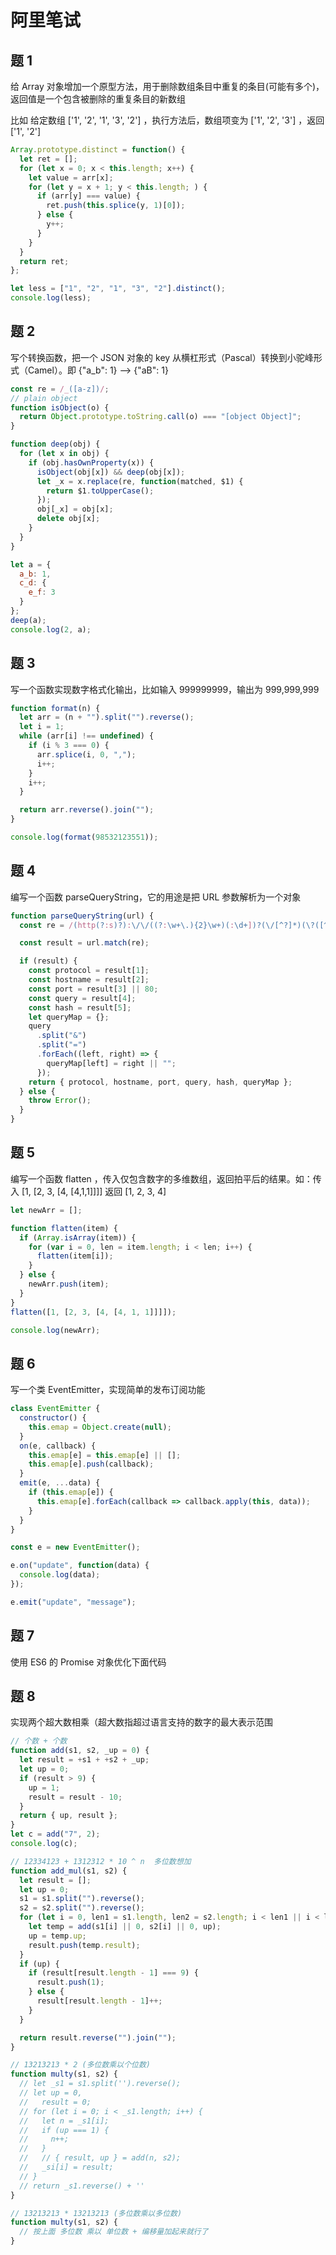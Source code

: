 # 阿里笔试

## 题 1

给 Array 对象增加一个原型方法，用于删除数组条目中重复的条目(可能有多个)，返回值是一个包含被删除的重复条目的新数组

比如 给定数组 ['1', '2', '1', '3', '2'] ，执行方法后，数组项变为 ['1', '2', '3'] ，返回 ['1', '2']

```js
Array.prototype.distinct = function() {
  let ret = [];
  for (let x = 0; x < this.length; x++) {
    let value = arr[x];
    for (let y = x + 1; y < this.length; ) {
      if (arr[y] === value) {
        ret.push(this.splice(y, 1)[0]);
      } else {
        y++;
      }
    }
  }
  return ret;
};

let less = ["1", "2", "1", "3", "2"].distinct();
console.log(less);
```

## 题 2

写个转换函数，把一个 JSON 对象的 key 从横杠形式（Pascal）转换到小驼峰形式（Camel）。即 {"a_b": 1} ——> {"aB": 1}

```js
const re = /_([a-z])/;
// plain object
function isObject(o) {
  return Object.prototype.toString.call(o) === "[object Object]";
}

function deep(obj) {
  for (let x in obj) {
    if (obj.hasOwnProperty(x)) {
      isObject(obj[x]) && deep(obj[x]);
      let _x = x.replace(re, function(matched, $1) {
        return $1.toUpperCase();
      });
      obj[_x] = obj[x];
      delete obj[x];
    }
  }
}

let a = {
  a_b: 1,
  c_d: {
    e_f: 3
  }
};
deep(a);
console.log(2, a);
```

## 题 3

写一个函数实现数字格式化输出，比如输入 999999999，输出为 999,999,999

```js
function format(n) {
  let arr = (n + "").split("").reverse();
  let i = 1;
  while (arr[i] !== undefined) {
    if (i % 3 === 0) {
      arr.splice(i, 0, ",");
      i++;
    }
    i++;
  }

  return arr.reverse().join("");
}

console.log(format(98532123551));
```

## 题 4

编写一个函数 parseQueryString，它的用途是把 URL 参数解析为一个对象

```js
function parseQueryString(url) {
  const re = /(http(?:s)?):\/\/((?:\w+\.){2}\w+)(:\d+])?(\/[^?]*)(\?([^#])?)(#.+)?/;

  const result = url.match(re);

  if (result) {
    const protocol = result[1];
    const hostname = result[2];
    const port = result[3] || 80;
    const query = result[4];
    const hash = result[5];
    let queryMap = {};
    query
      .split("&")
      .split("=")
      .forEach((left, right) => {
        queryMap[left] = right || "";
      });
    return { protocol, hostname, port, query, hash, queryMap };
  } else {
    throw Error();
  }
}
```

## 题 5

编写一个函数 flatten ，传入仅包含数字的多维数组，返回拍平后的结果。如：传入 [1, [2, 3, [4, [4,1,1]]]] 返回 [1, 2, 3, 4]

```js
let newArr = [];

function flatten(item) {
  if (Array.isArray(item)) {
    for (var i = 0, len = item.length; i < len; i++) {
      flatten(item[i]);
    }
  } else {
    newArr.push(item);
  }
}
flatten([1, [2, 3, [4, [4, 1, 1]]]]);

console.log(newArr);
```

## 题 6

写一个类 EventEmitter，实现简单的发布订阅功能

```js
class EventEmitter {
  constructor() {
    this.emap = Object.create(null);
  }
  on(e, callback) {
    this.emap[e] = this.emap[e] || [];
    this.emap[e].push(callback);
  }
  emit(e, ...data) {
    if (this.emap[e]) {
      this.emap[e].forEach(callback => callback.apply(this, data));
    }
  }
}

const e = new EventEmitter();

e.on("update", function(data) {
  console.log(data);
});

e.emit("update", "message");
```

## 题 7

使用 ES6 的 Promise 对象优化下面代码

## 题 8

实现两个超大数相乘（超大数指超过语言支持的数字的最大表示范围

```js
// 个数 + 个数
function add(s1, s2, _up = 0) {
  let result = +s1 + +s2 + _up;
  let up = 0;
  if (result > 9) {
    up = 1;
    result = result - 10;
  }
  return { up, result };
}
let c = add("7", 2);
console.log(c);

// 12334123 + 1312312 * 10 ^ n  多位数想加
function add_mul(s1, s2) {
  let result = [];
  let up = 0;
  s1 = s1.split("").reverse();
  s2 = s2.split("").reverse();
  for (let i = 0, len1 = s1.length, len2 = s2.length; i < len1 || i < len2; i++) {
    let temp = add(s1[i] || 0, s2[i] || 0, up);
    up = temp.up;
    result.push(temp.result);
  }
  if (up) {
    if (result[result.length - 1] === 9) {
      result.push(1);
    } else {
      result[result.length - 1]++;
    }
  }

  return result.reverse("").join("");
}

// 13213213 * 2 (多位数乘以个位数)
function multy(s1, s2) {
  // let _s1 = s1.split('').reverse();
  // let up = 0,
  //   result = 0;
  // for (let i = 0; i < _s1.length; i++) {
  //   let n = _s1[i];
  //   if (up === 1) {
  //     n++;
  //   }
  //   // { result, up } = add(n, s2);
  //   _si[i] = result;
  // }
  // return _s1.reverse() + ''
}

// 13213213 * 13213213 (多位数乘以多位数)
function multy(s1, s2) {
  // 按上面 多位数 乘以 单位数 + 编移量加起来就行了
}
```
